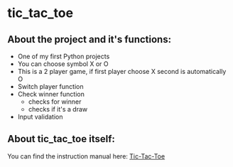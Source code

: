 # tic_tac_toe

## About the project and it's functions:

  - One of my first Python projects 
  - You can choose symbol X or O
  - This is a 2 player game, if first player choose X second is automatically O
  - Switch player function
  - Check winner function
      - checks for winner
      - checks if it's a draw
  - Input validation
        
## About tic_tac_toe itself:

  You can find the instruction manual here: [Tic-Tac-Toe](https://en.wikipedia.org/wiki/Tic-tac-toe)
  
